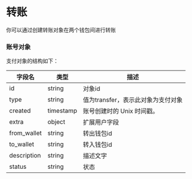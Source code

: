 # 转账

你可以通过创建转账对象在两个钱包间进行转账

### 账号对象

支付对象的结构如下：

| 字段名      | 类型      | 描述                               |
| ----------- | --------- | ---------------------------------- |
| id          | string    | 对象id                             |
| type        | string    | 值为transfer，表示此对象为支付对象 |
| created     | timestamp | 账号创建时的 Unix 时间戳。         |
| extra       | object    | 扩展用户字段                       |
| from_wallet | string    | 转出钱包id                         |
| to_wallet   | string    | 转入钱包id                         |
| description | string    | 描述文字                           |
| status      | string    | 状态                               |

